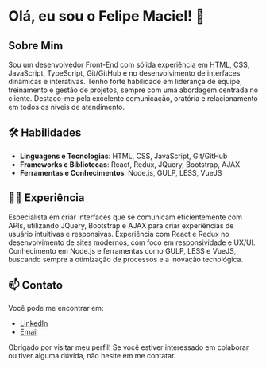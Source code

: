 # Olá, eu sou o Felipe Maciel! 👋

## Sobre Mim
Sou um desenvolvedor Front-End com sólida experiência em HTML, CSS, JavaScript, TypeScript, Git/GitHub e no desenvolvimento de interfaces dinâmicas e interativas. Tenho forte habilidade em liderança de equipe, treinamento e gestão de projetos, sempre com uma abordagem centrada no cliente. Destaco-me pela excelente comunicação, oratória e relacionamento em todos os níveis de atendimento.

## 🛠️ Habilidades
- **Linguagens e Tecnologias**: HTML, CSS, JavaScript, Git/GitHub
- **Frameworks e Bibliotecas**: React, Redux, JQuery, Bootstrap, AJAX
- **Ferramentas e Conhecimentos**: Node.js, GULP, LESS, VueJS

## 🧑‍💻 Experiência
Especialista em criar interfaces que se comunicam eficientemente com APIs, utilizando JQuery, Bootstrap e AJAX para criar experiências de usuário intuitivas e responsivas. Experiência com React e Redux no desenvolvimento de sites modernos, com foco em responsividade e UX/UI. Conhecimento em Node.js e ferramentas como GULP, LESS e VueJS, buscando sempre a otimização de processos e a inovação tecnológica.

## 📫 Contato
Você pode me encontrar em:
- [LinkedIn](https://www.linkedin.com/in/felipe-macielfront/)
- [Email](engfrontfelipe@gmail.com)

Obrigado por visitar meu perfil! Se você estiver interessado em colaborar ou tiver alguma dúvida, não hesite em me contatar.

